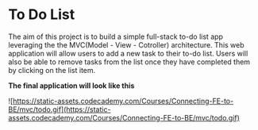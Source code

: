 # **To Do List**

The aim of this project is to build a simple full-stack to-do list app leveraging the the MVC(Model - View - Cotroller) architecture. This web application will allow users to add a new task to their to-do list. Users will also be able to remove tasks from the list once they have completed them by clicking on the list item. 

**The final application will look like this**

![https://static-assets.codecademy.com/Courses/Connecting-FE-to-BE/mvc/todo.gif](https://static-assets.codecademy.com/Courses/Connecting-FE-to-BE/mvc/todo.gif)
